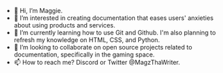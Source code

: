 - 👋 Hi, I’m Maggie.
- 👀 I’m interested in creating documentation that eases users' anxieties about using products and services.
- 🌱 I’m currently learning how to use Git and Github. I'm also planning to refresh my knowledge on HTML, CSS, and Python.
- 💞️ I’m looking to collaborate on open source projects related to documentation, specifically in the gaming space.
- 📫 How to reach me? Discord or Twitter @MagzThaWriter.

<!---
mharde/mharde is a ✨ special ✨ repository because its `README.md` (this file) appears on your GitHub profile.
You can click the Preview link to take a look at your changes.
--->
